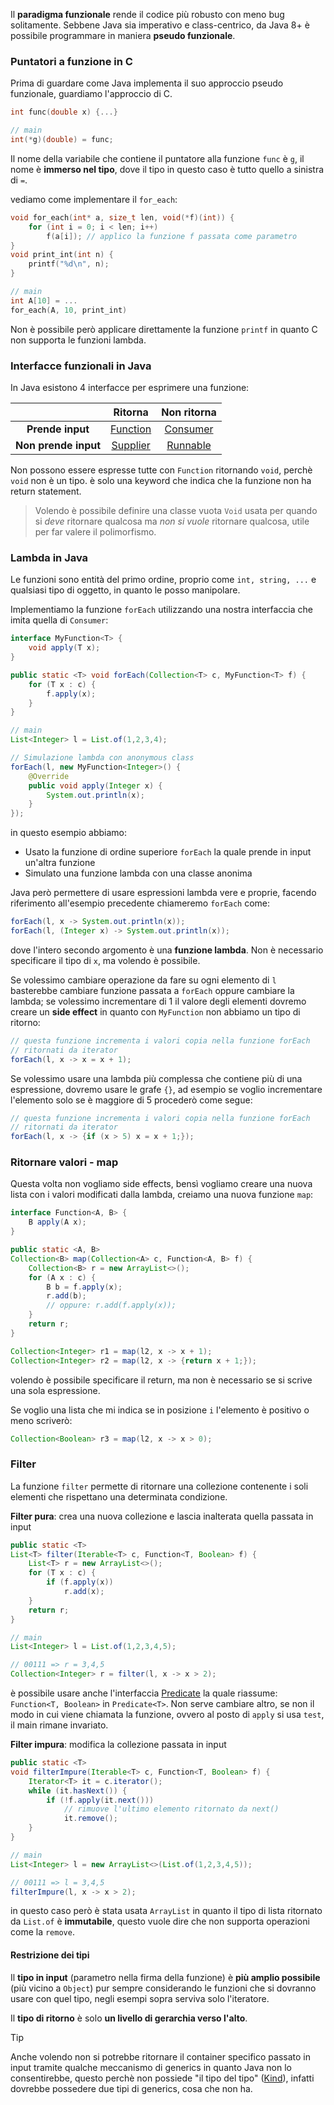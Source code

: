 Il **paradigma funzionale** rende il codice più robusto con meno bug solitamente.
Sebbene Java sia imperativo e class-centrico, da Java 8+ è possibile programmare in maniera **pseudo funzionale**.

### Puntatori a funzione in C
Prima di guardare come Java implementa il suo approccio pseudo funzionale, guardiamo l'approccio di C.

```c
int func(double x) {...}

// main
int(*g)(double) = func;
```

Il nome della variabile che contiene il puntatore alla funzione `func` è `g`, il nome è **immerso nel tipo**, dove il tipo in questo caso è tutto quello a sinistra di `=`.

vediamo come implementare il `for_each`:
```c
void for_each(int* a, size_t len, void(*f)(int)) {
    for (int i = 0; i < len; i++)
	    f(a[i]); // applico la funzione f passata come parametro
}
void print_int(int n) {
	printf("%d\n", n);
}

// main
int A[10] = ...
for_each(A, 10, print_int)
```

Non è possibile però applicare direttamente la funzione `printf` in quanto C non supporta le funzioni lambda.

### Interfacce funzionali in Java
In Java esistono $4$ interfacce per esprimere una funzione:

|                      |                                        Ritorna                                         |                                      Non ritorna                                       |
| :------------------: | :------------------------------------------------------------------------------------: | :------------------------------------------------------------------------------------: |
|   **Prende input**   | [Function](https://docs.oracle.com/javase/8/docs/api/java/util/function/Function.html) | [Consumer](https://docs.oracle.com/javase/8/docs/api/java/util/function/Consumer.html) |
| **Non prende input** | [Supplier](https://docs.oracle.com/javase/8/docs/api/java/util/function/Supplier.html) |     [Runnable](https://docs.oracle.com/javase/8/docs/api/java/lang/Runnable.html)      |

Non possono essere espresse tutte con `Function` ritornando `void`, perchè `void` non è un tipo. è solo una keyword che indica che la funzione non ha return statement.
>Volendo è possibile definire una classe vuota `Void` usata per quando si _deve_ ritornare qualcosa ma _non si vuole_ ritornare qualcosa, utile per far valere il polimorfismo.

### Lambda in Java
Le funzioni sono entità del primo ordine, proprio come `int, string, ...` e qualsiasi tipo di oggetto, in quanto le posso manipolare.

Implementiamo la funzione `forEach` utilizzando una nostra interfaccia che imita quella di `Consumer`:
```java
interface MyFunction<T> {
	void apply(T x);
}

public static <T> void forEach(Collection<T> c, MyFunction<T> f) {
	for (T x : c) {
		f.apply(x);
	}
}

// main
List<Integer> l = List.of(1,2,3,4);

// Simulazione lambda con anonymous class
forEach(l, new MyFunction<Integer>() {
	@Override
	public void apply(Integer x) {
		System.out.println(x);
	}
});
```

in questo esempio abbiamo:
- Usato la funzione di ordine superiore `forEach` la quale prende in input un'altra funzione
- Simulato una funzione lambda con una classe anonima

Java però permettere di usare espressioni lambda vere e proprie, facendo riferimento all'esempio precedente chiameremo `forEach` come:
```java
forEach(l, x -> System.out.println(x));
forEach(l, (Integer x) -> System.out.println(x));
```

dove l'intero secondo argomento è una **funzione lambda**.
Non è necessario specificare il tipo di `x`, ma volendo è possibile.

Se volessimo cambiare operazione da fare su ogni elemento di `l` basterebbe cambiare funzione passata a `forEach` oppure cambiare la lambda; se volessimo incrementare di $1$ il valore degli elementi dovremo creare un **side effect** in quanto con `MyFunction` non abbiamo un tipo di ritorno:
```java
// questa funzione incrementa i valori copia nella funzione forEach
// ritornati da iterator
forEach(l, x -> x = x + 1);
```

Se volessimo usare una lambda più complessa che contiene più di una espressione, dovremo usare le grafe `{}`, ad esempio se voglio incrementare l'elemento solo se è maggiore di $5$ procederò come segue:
```java
// questa funzione incrementa i valori copia nella funzione forEach
// ritornati da iterator
forEach(l, x -> {if (x > 5) x = x + 1;});
```

### Ritornare valori - map
Questa volta non vogliamo side effects, bensì vogliamo creare una nuova lista con i valori modificati dalla lambda, creiamo una nuova funzione `map`:
```java
interface Function<A, B> {
	B apply(A x);
}

public static <A, B>
Collection<B> map(Collection<A> c, Function<A, B> f) {
	Collection<B> r = new ArrayList<>();
	for (A x : c) {
		B b = f.apply(x);
		r.add(b);
		// oppure: r.add(f.apply(x));
	}
	return r;
}

Collection<Integer> r1 = map(l2, x -> x + 1);
Collection<Integer> r2 = map(l2, x -> {return x + 1;});
```

volendo è possibile specificare il return, ma non è necessario se si scrive una sola espressione.

Se voglio una lista che mi indica se in posizione `i` l'elemento è positivo o meno scriverò:
```java
Collection<Boolean> r3 = map(l2, x -> x > 0);
```

### Filter
La funzione `filter` permette di ritornare una collezione contenente i soli elementi che rispettano una determinata condizione.

**Filter pura**: crea una nuova collezione e lascia inalterata quella passata in input
```java
public static <T>
List<T> filter(Iterable<T> c, Function<T, Boolean> f) {
    List<T> r = new ArrayList<>();
    for (T x : c) {
		if (f.apply(x))
			r.add(x);
	}
	return r;
}

// main
List<Integer> l = List.of(1,2,3,4,5);

// 00111 => r = 3,4,5
Collection<Integer> r = filter(l, x -> x > 2);
```

è possibile usare anche l'interfaccia [Predicate](https://docs.oracle.com/javase/8/docs/api/java/util/function/Predicate.html) la quale riassume:
`Function<T, Boolean>` in `Predicate<T>`.
Non serve cambiare altro, se non il modo in cui viene chiamata la funzione, ovvero al posto di `apply` si usa `test`, il main rimane invariato.

**Filter impura**: modifica la collezione passata in input
```java
public static <T>
void filterImpure(Iterable<T> c, Function<T, Boolean> f) {
	Iterator<T> it = c.iterator();
	while (it.hasNext()) {
		if (!f.apply(it.next()))
			// rimuove l'ultimo elemento ritornato da next()
			it.remove();
	}
}

// main
List<Integer> l = new ArrayList<>(List.of(1,2,3,4,5));

// 00111 => l = 3,4,5
filterImpure(l, x -> x > 2);
```

in questo caso però è stata usata `ArrayList` in quanto il tipo di lista ritornato da `List.of` è **immutabile**, questo vuole dire che non supporta operazioni come la `remove`.

#### Restrizione dei tipi
Il **tipo in input** (parametro nella firma della funzione) è **più amplio possibile** (più vicino a `Object`) pur sempre considerando le funzioni che si dovranno usare con quel tipo, negli esempi sopra serviva solo l'iteratore.

Il **tipo di ritorno** è solo **un livello di gerarchia verso l'alto**.

>[!Tip]
>Anche volendo non si potrebbe ritornare il container specifico passato in input tramite qualche meccanismo di generics in quanto Java non lo consentirebbe, questo perchè non possiede "il tipo del tipo" ([Kind](https://docs.scala-lang.org/scala3/reference/other-new-features/kind-polymorphism.html)), infatti dovrebbe possedere due tipi di generics, cosa che non ha.





